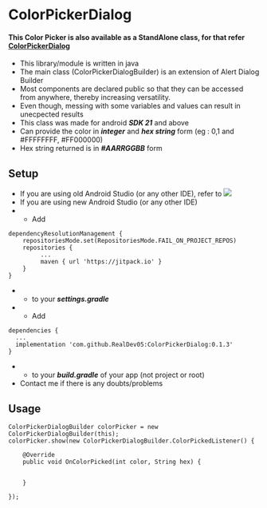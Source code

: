 # ColorPickerDialog
#### This Color Picker is also available as a StandAlone class, for that refer [ColorPickerDialog](https://github.com/RealDev05/ColorPickerDialogStandAlone.git)
- This library/module is written in java
- The main class (ColorPickerDialogBuilder) is an extension of Alert Dialog Builder
- Most components are declared public so that they can be accessed from anywhere, thereby increasing versatility.
- Even though, messing with some variables and values can result in unecpected results
- This class was made for android ***SDK 21*** and above
- Can provide the color in ***integer*** and ***hex string*** form (eg : 0,1 and #FFFFFFFF, #FF000000)
- Hex string returned is in ***#AARRGGBB*** form 
## Setup
- If you are using old Android Studio (or any other IDE), refer to [![](https://jitpack.io/v/RealDev05/ColorPickerDialog.svg)](https://jitpack.io/#RealDev05/ColorPickerDialog)
- If you are using new Android Studio (or any other IDE)
- - Add 
```
dependencyResolutionManagement {
    repositoriesMode.set(RepositoriesMode.FAIL_ON_PROJECT_REPOS)
    repositories {
         ...
         maven { url 'https://jitpack.io' }
    }
}
``` 
- - to your ***settings.gradle***
- - Add 
```
dependencies { 
  ...
  implementation 'com.github.RealDev05:ColorPickerDialog:0.1.3'
}
``` 
- - to your ***build.gradle*** of your app (not project or root)
- Contact me if there is any doubts/problems
## Usage
```
ColorPickerDialogBuilder colorPicker = new ColorPickerDialogBuilder(this);
colorPicker.show(new ColorPickerDialogBuilder.ColorPickedListener() {

    @Override
    public void OnColorPicked(int color, String hex) {
            
            
    }
    
});
```
